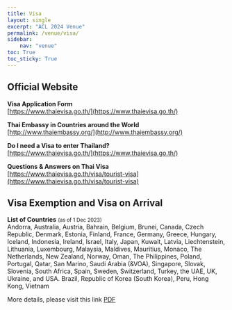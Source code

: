```yaml
---
title: Visa
layout: single
excerpt: "ACL 2024 Venue"
permalink: /venue/visa/
sidebar: 
    nav: "venue"
toc: True
toc_sticky: True
---
```

## Official Website
**Visa Application Form**<br>
[https://www.thaievisa.go.th/](https://www.thaievisa.go.th/)

**Thai Embassy in Countries around the World**<br>
[http://www.thaiembassy.org/](http://www.thaiembassy.org/)

**Do I need a Visa to enter Thailand?**<br>
[https://www.thaievisa.go.th/](https://www.thaievisa.go.th/)

**Questions & Answers on Thai Visa**<br>
[https://www.thaievisa.go.th/visa/tourist-visa](https://www.thaievisa.go.th/visa/tourist-visa)

## Visa Exemption and Visa on Arrival

**List of Countries** <small>(as of 1 Dec 2023)</small><br>
Andorra, Australia, Austria, Bahrain, Belgium, Brunei, Canada, Czech Republic, Denmark, Estonia, Finland, France, Germany, Greece, Hungary, Iceland, Indonesia, Ireland, Israel, Italy, Japan, Kuwait, Latvia, Liechtenstein, Lithuania, Luxembourg, Malaysia, Maldives, Mauritius, Monaco, The Netherlands, New Zealand, Norway, Oman, The Philippines, Poland, Portugal, Qatar, San Marino, Saudi Arabia (&VOA), Singapore, Slovak, Slovenia, South Africa, Spain, Sweden, Switzerland, Turkey, the UAE, UK, Ukraine, and USA.
Brazil, Republic of Korea (South Korea), Peru, Hong Kong, Vietnam<br>

More details, please visit this link [PDF](https://image.mfa.go.th/mfa/0/zE6021nSnu/%E0%B9%80%E0%B8%AD%E0%B8%81%E0%B8%AA%E0%B8%B2%E0%B8%A3/VOA.pdf)
